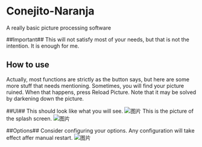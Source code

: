 # Conejito-Naranja
A really basic picture processing software

##Important##
This will not satisfy most of your needs, but that is not the intention.
It is enough for me.

## How to use ##
Actually, most functions are strictly as the button says, but here are some more stuff that needs mentioning.
Sometimes, you will find your picture ruined. When that happens, press Reload Picture.
Note that it may be solved by darkening down the picture.

##UI##
This should look like what you will see.
![图片](https://user-images.githubusercontent.com/102932323/178946857-e801d349-16f3-47e6-8ec0-5d1a577ebcac.png)
This is the picture of the splash screen.
![图片](https://user-images.githubusercontent.com/102932323/178947034-99c464fb-aa78-4cdd-afae-3d6f0b345683.png)

##Options##
Consider configuring your options. Any configuration will take effect affer manual restart.
![图片](https://user-images.githubusercontent.com/102932323/178947442-5c0e8e51-296f-486e-9012-ff1b11e53be6.png)
